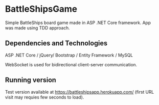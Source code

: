 # BattleShipsGame
Simple BattleShips board game made in ASP .NET Core framework.
App was made using TDD approach.

## Dependencies and Technologies
ASP .NET Core / jQuery/ Bootstrap / Entity Framework / MySQL

WebSocket is used for bidirectional client-server communication.

## Running version

Test version available at https://battleshipsapp.herokuapp.com/ (first URL visit may requies few seconds to load).
